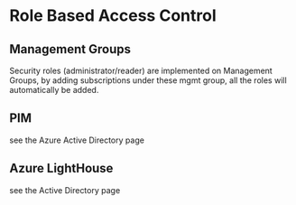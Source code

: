 
# Role Based Access Control

## Management Groups

Security roles (administrator/reader) are implemented on Management Groups, by adding subscriptions under these mgmt group, all the roles will automatically be added.

## PIM

see the Azure Active Directory page

## Azure LightHouse

see the Active Directory page
